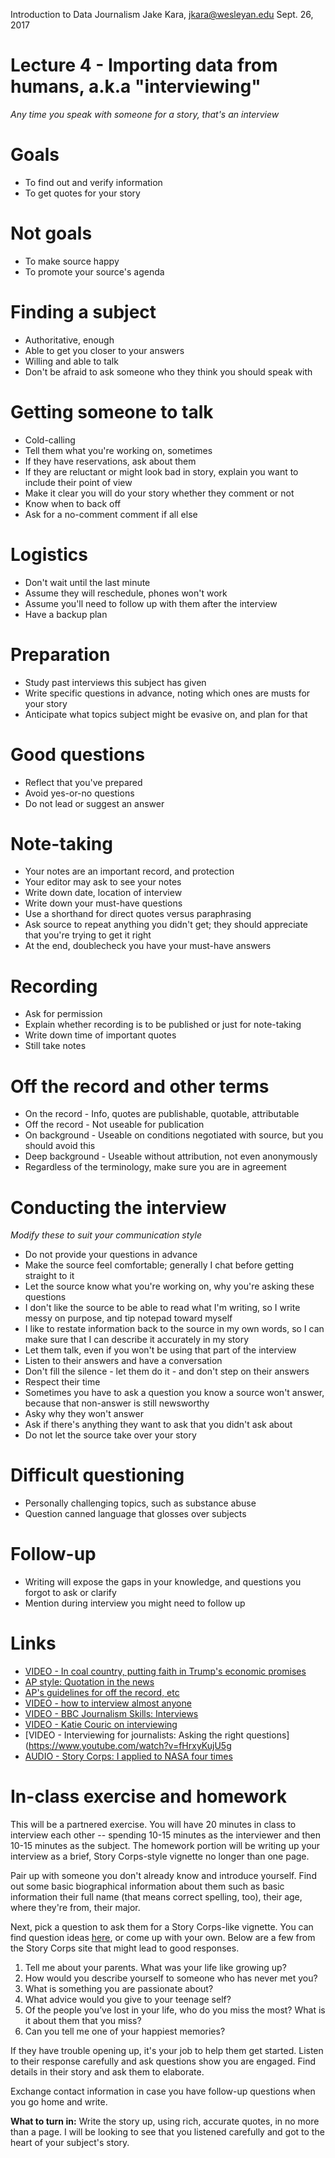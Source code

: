 Introduction to Data Journalism
Jake Kara, jkara@wesleyan.edu
Sept. 26, 2017

# Lecture 4 - Importing data from humans, a.k.a "interviewing"

_Any time you speak with someone for a story, that's an interview_

# Goals

* To find out and verify information
* To get quotes for your story

# Not goals

* To make source happy
* To promote your source's agenda

# Finding a subject

* Authoritative, enough
* Able to get you closer to your answers
* Willing and able to talk
* Don't be afraid to ask someone who they think you should speak with

# Getting someone to talk

* Cold-calling
* Tell them what you're working on, sometimes
* If they have reservations, ask about them
* If they are reluctant or might look bad in story, explain you want to include their point of view
* Make it clear you will do your story whether they comment or not
* Know when to back off
* Ask for a no-comment comment if all else

# Logistics

* Don't wait until the last minute
* Assume they will reschedule, phones won't work
* Assume you'll need to follow up with them after the interview
* Have a backup plan

# Preparation

* Study past interviews this subject has given
* Write specific questions in advance, noting which ones are musts for your story
* Anticipate what topics subject might be evasive on, and plan for that

# Good questions

* Reflect that you've prepared
* Avoid yes-or-no questions
* Do not lead or suggest an answer

# Note-taking

* Your notes are an important record, and protection
* Your editor may ask to see your notes
* Write down date, location of interview
* Write down your must-have questions
* Use a shorthand for direct quotes versus paraphrasing
* Ask source to repeat anything you didn't get; they should appreciate that you're trying to get it right
* At the end, doublecheck you have your must-have answers

# Recording

* Ask for permission
* Explain whether recording is to be published or just for note-taking
* Write down time of important quotes
* Still take notes

# Off the record and other terms

* On the record - Info, quotes are publishable, quotable, attributable
* Off the record - Not useable for publication
* On background - Useable on conditions negotiated with source, but you should avoid this
* Deep background - Useable without attribution, not even anonymously
* Regardless of the terminology, make sure you are in agreement

# Conducting the interview

_Modify these to suit your communication style_

* Do not provide your questions in advance
* Make the source feel comfortable; generally I chat before getting straight to it
* Let the source know what you're working on, why you're asking these questions
* I don't like the source to be able to read what I'm writing, so I write messy on purpose, and tip notepad toward myself
* I like to restate information back to the source in my own words, so I can make sure that I can describe it accurately in my story
* Let them talk, even if you won't be using that part of the interview
* Listen to their answers and have a conversation
* Don't fill the silence - let them do it - and don't step on their answers
* Respect their time
* Sometimes you have to ask a question you know a source won't answer, because that non-answer is still newsworthy
* Asky why they won't answer
* Ask if there's anything they want to ask that you didn't ask about
* Do not let the source take over your story

# Difficult questioning

* Personally challenging topics, such as substance abuse
* Question canned language that glosses over subjects

# Follow-up
* Writing will expose the gaps in your knowledge, and questions you forgot to ask or clarify
* Mention during interview you might need to follow up

# Links
* [VIDEO - In coal country, putting faith in Trump's economic promises](http://www.pbs.org/newshour/bb/coal-country-putting-faith-trumps-economic-promises/)
* [AP style: Quotation in the news](http://writingexplained.org/ap-style/ap-style-quotes)
* [AP's guidelines for off the record, etc](http://blog.chrislkeller.com/aps-guidelines-for-off-the-record-background/)
* [VIDEO - how to interview almost anyone](https://www.youtube.com/watch?v=WDOQBPYEaNs)
* [VIDEO - BBC Journalism Skills: Interviews](https://www.youtube.com/watch?v=dHUn6zSGEJ8)
* [VIDEO - Katie Couric on interviewing](https://www.youtube.com/watch?v=4eOynrI2eTM)
* [VIDEO - Interviewing for journalists: Asking the right questions](https://www.youtube.com/watch?v=fHrxyKujU5g
* [AUDIO - Story Corps: I applied to NASA four times](https://storycorps.me/interviews/i-applied-to-nasa-four-times/)

# In-class exercise and homework


This will be a partnered exercise. You will have 20 minutes in class to interview each other -- spending 10-15 minutes as the interviewer and then 10-15 minutes as the subject. The homework portion will be writing up your interview as a brief, Story Corps-style vignette no longer than one page.

Pair up with someone you don't already know and introduce yourself. Find
out some basic biographical information about them such as basic
information their full name (that means correct spelling, too), their age,
where they're from, their major.

Next, pick a question to ask them for a Story Corps-like vignette. You can
find question ideas
[here](https://storycorps.me/question-generator/?view=best-questions), or
come up with your own. Below are a few from the Story Corps site that might
lead to good responses.

1. Tell me about your parents. What was your life like growing up?
2. How would you describe yourself to someone who has never met you?
3. What is something you are passionate about?
4. What advice would you give to your teenage self?
5. Of the people you’ve lost in your life, who do you miss the most? What is it about them that you miss?
6. Can you tell me one of your happiest memories?


If they have trouble opening up, it's your job to help them get
started. Listen to their response carefully and ask questions show you are
engaged. Find details in their story and ask them to elaborate.

Exchange contact information in case you have follow-up questions when you go home and write.

__What to turn in:__ Write the story up, using rich, accurate quotes, in no
more than a page. I will be looking to see that you listened carefully and
got to the heart of your subject's story.

